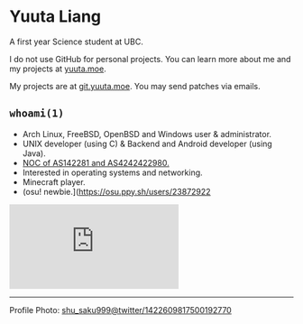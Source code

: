 # Yuuta Liang

A first year Science student at UBC.

I do not use GitHub for personal projects. You can learn more about me and my projects at [yuuta.moe](https://yuuta.moe).

My projects are at [git.yuuta.moe](https://git.yuuta.moe). You may send patches via emails.

## `whoami(1)`

* Arch Linux, FreeBSD, OpenBSD and Windows user & administrator.
* UNIX developer (using C) & Backend and Android developer (using Java).
* [NOC of AS142281 and AS4242422980.](https://yuuta.network)
* Interested in operating systems and networking.
* Minecraft player.
* (osu! newbie.](https://osu.ppy.sh/users/23872922

![osu sign](https://project.chinalcmod.com/osu/sig.php?colour=hexff66aa&uname=Yuuta_Liang&pp=1&countryrank&removeavmargin&darktriangles&xpbar)

---

Profile Photo: [shu_saku999@twitter/1422609817500192770](https://twitter.com/shu_saku999/status/1422609817500192770/)
